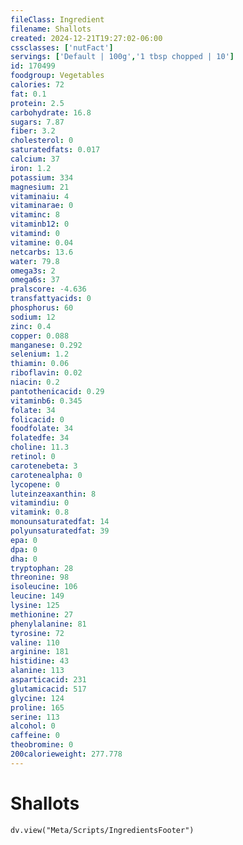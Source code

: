 ```yaml
---
fileClass: Ingredient
filename: Shallots
created: 2024-12-21T19:27:02-06:00
cssclasses: ['nutFact']
servings: ['Default | 100g','1 tbsp chopped | 10']
id: 170499
foodgroup: Vegetables
calories: 72
fat: 0.1
protein: 2.5
carbohydrate: 16.8
sugars: 7.87
fiber: 3.2
cholesterol: 0
saturatedfats: 0.017
calcium: 37
iron: 1.2
potassium: 334
magnesium: 21
vitaminaiu: 4
vitaminarae: 0
vitaminc: 8
vitaminb12: 0
vitamind: 0
vitamine: 0.04
netcarbs: 13.6
water: 79.8
omega3s: 2
omega6s: 37
pralscore: -4.636
transfattyacids: 0
phosphorus: 60
sodium: 12
zinc: 0.4
copper: 0.088
manganese: 0.292
selenium: 1.2
thiamin: 0.06
riboflavin: 0.02
niacin: 0.2
pantothenicacid: 0.29
vitaminb6: 0.345
folate: 34
folicacid: 0
foodfolate: 34
folatedfe: 34
choline: 11.3
retinol: 0
carotenebeta: 3
carotenealpha: 0
lycopene: 0
luteinzeaxanthin: 8
vitamindiu: 0
vitamink: 0.8
monounsaturatedfat: 14
polyunsaturatedfat: 39
epa: 0
dpa: 0
dha: 0
tryptophan: 28
threonine: 98
isoleucine: 106
leucine: 149
lysine: 125
methionine: 27
phenylalanine: 81
tyrosine: 72
valine: 110
arginine: 181
histidine: 43
alanine: 113
asparticacid: 231
glutamicacid: 517
glycine: 124
proline: 165
serine: 113
alcohol: 0
caffeine: 0
theobromine: 0
200calorieweight: 277.778
---
```


# Shallots

```dataviewjs
dv.view("Meta/Scripts/IngredientsFooter")
```